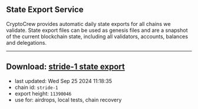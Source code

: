 ## State Export Service
CryptoCrew provides automatic daily state exports for all chains we validate. State export files can be used as genesis files and are a snapshot of the current blockchain state, including all validators, accounts, balances and delegations.

---
**Download: [stride-1 state export](https://dl-eu2.ccvalidators.com/SERVICE/stride/stride-1_export_11390046.json)**
---

- last updated: Wed Sep 25 2024 11:18:35
- chain id: `stride-1`
- export height: `11390046`
- use for: airdrops, local tests, chain recovery
